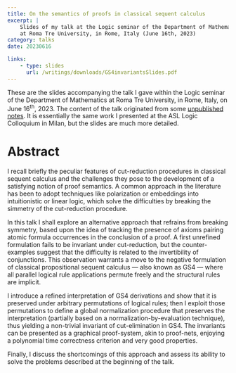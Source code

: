 ```yaml
---
title: On the semantics of proofs in classical sequent calculus
excerpt: |
    Slides of my talk at the Logic seminar of the Department of Mathematics
    at Roma Tre University, in Rome, Italy (June 16th, 2023)
category: talks
date: 20230616

links:
    - type: slides
      url: /writings/downloads/GS4invariantsSlides.pdf
---
```


These are the slides accompanying the talk I gave within the Logic seminar of the Department
of Mathematics at Roma Tre University, in Rome, Italy, on June 16<sup>th</sup>, 2023. The
content of the talk originated from some [unpublished notes](GS4invariants). It is essentially
the same work I presented at the ASL Logic Colloquium in Milan, but the slides are much more
detailed.

# Abstract

I recall briefly the peculiar features of cut-reduction procedures in classical
sequent calculus and the challenges they pose to the development of a satisfying
notion of proof semantics. A common approach in the literature has been to adopt
techniques like polarization or embeddings into intuitionistic or linear logic,
which solve the difficulties by breaking the simmetry of the cut-reduction
procedure.

In this talk I shall explore an alternative approach that refrains from breaking
symmetry, based upon the idea of tracking the presence of axioms pairing atomic
formula occurrences in the conclusion of a proof. A first unrefined formulation
fails to be invariant under cut-reduction, but the counter-examples suggest
that the difficulty is related to the invertibility of conjunctions. This
observation warrants a move to the negative formulation of classical
propositional sequent calculus — also known as GS4 — where all parallel logical
rule applications permute freely and the structural rules are implicit.

I introduce a refined interpretation of GS4 derivations and show that it is
preserved under arbitrary permutations of logical rules; then I exploit those
permutations to define a global normalization procedure that preserves the
interpretation (partially based on a normalization-by-evaluation technique),
thus yielding a non-trivial invariant of cut-elimination in GS4. The invariants
can be presented as a graphical proof-system, akin to proof-nets, enjoying a
polynomial time correctness criterion and very good properties.

Finally, I discuss the shortcomings of this approach and assess its ability to
solve the problems described at the beginning of the talk.
